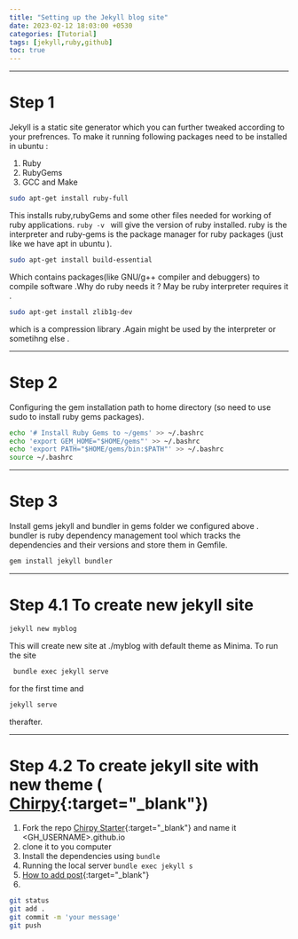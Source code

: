 ```yaml
---
title: "Setting up the Jekyll blog site"
date: 2023-02-12 18:03:00 +0530
categories: [Tutorial]
tags: [jekyll,ruby,github]
toc: true
---
```

---
# Step 1
Jekyll is a static site generator which you can further tweaked according to your prefrences. To make it running following packages need to be installed in ubuntu :
1. Ruby   
2. RubyGems
3. GCC and Make

```bash
sudo apt-get install ruby-full
```
This installs ruby,rubyGems and some other files needed for working of ruby applications. `ruby -v ` will give the version of ruby installed.
ruby is the interpreter and ruby-gems is the package manager for ruby packages (just like we have apt in ubuntu ).

```bash
sudo apt-get install build-essential
```
Which contains packages(like GNU/g++ compiler and debuggers) to compile software .Why do ruby needs it ? May be ruby interpreter requires it .
```bash
sudo apt-get install zlib1g-dev
 ```
which is a compression library .Again might be used by the interpreter or sometihng else .

---
# Step 2
Configuring the gem installation path to home directory (so need to use sudo  to install ruby gems packages).
```bash
echo '# Install Ruby Gems to ~/gems' >> ~/.bashrc
echo 'export GEM_HOME="$HOME/gems"' >> ~/.bashrc
echo 'export PATH="$HOME/gems/bin:$PATH"' >> ~/.bashrc
source ~/.bashrc
```
---
# Step 3 
Install gems jekyll and bundler in gems folder we configured above . bundler is  ruby dependency management tool which tracks the dependencies and their versions and store them in Gemfile.

```bash
gem install jekyll bundler
```

---
# Step 4.1 To create new jekyll site
```bash 
jekyll new myblog
```
This will create new site at ./myblog with default theme as Minima.
To run the site 
```bash
 bundle exec jekyll serve
```
for the first time and
```bash
jekyll serve
```
therafter.

---
# Step 4.2 To create jekyll site with new theme ( [Chirpy](https://github.com/cotes2020/jekyll-theme-chirpy){:target="_blank"})
1. Fork the repo [Chirpy Starter](https://github.com/cotes2020/chirpy-starter){:target="_blank"} and name it <GH_USERNAME>.github.io 
1. clone it to you computer
1. Install the dependencies using `bundle`
1. Running the local server `bundle exec jekyll s`
1. [How to add post](https://chirpy.cotes.page/posts/write-a-new-post/){:target="_blank"} 
1. 
```bash
git status 
git add .
git commit -m 'your message'
git push
```



